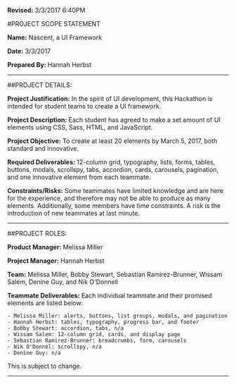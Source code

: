 **Revised:** 3/3/2017 6:40PM

#PROJECT SCOPE STATEMENT

**Name:** Nascent, a UI Framework 

**Date:** 3/3/2017

**Prepared By:** Hannah Herbst

---

##PROJECT DETAILS:

**Project Justification:** In the spirit of UI development, this Hackathon is intended for student teams to create a UI framework.

**Project Description:** Each student has agreed to make a set amount of UI elements using CSS, Sass, HTML, and JavaScript.

**Project Objective:** To create at least 20 elements by March 5, 2017, both standard and innovative.

**Required Deliverables:** 12-column grid, typography, lists, forms, tables, buttons, modals, scrollspy, tabs, accordion, cards, carousels, pagination, and one innovative element from each teammate.

**Constraints/Risks:** Some teammates have limited knowledge and are here for the experience, and therefore may not be able to produce as many elements. Additionally, some members have time constraints. A risk is the introduction of new teammates at last minute.

---

##PROJECT ROLES:

**Product Manager:** Melissa Miller

**Project Manager:** Hannah Herbst

**Team:** Melissa Miller, Bobby Stewart, Sebastian Ramirez-Brunner, Wissam Salem, Denine Guy, and Nik O'Donnell

**Teammate Deliverables:** Each individual teammate and their promised elements are listed below:

	- Melissa Miller: alerts, buttons, list groups, modals, and pagination
	- Hannah Herbst: tables, typography, progress bar, and footer
	- Bobby Stewart: accordion, tabs, n/a
	- Wissam Salem: 12-column grid, cards, and display page
	- Sebastian Ramirez-Brunner: breadcrumbs, form, carousels
	- Nik O'Donnel: scrollspy, n/a
	- Denine Guy: n/a

This is subject to change. 

---
